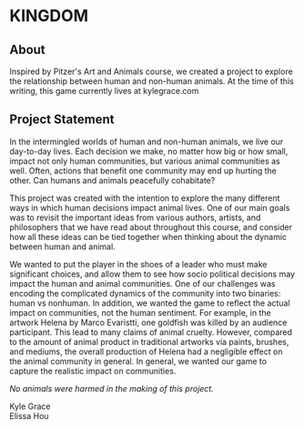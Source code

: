 # KINGDOM

## About

Inspired by Pitzer's Art and Animals course, we created a project to explore the relationship between human and non-human animals. At the time of this writing, this game currently lives at kylegrace.com

## Project Statement

In the intermingled worlds of human and non-human animals, we live our day-to-day lives. Each decision we make, no matter how big or how small, impact not only human communities, but various animal communities as well. Often, actions that benefit one community may end up hurting the other. Can humans and animals peacefully cohabitate?

This project was created with the intention to explore the many different ways in which human decisions impact animal lives. One of our main goals was to revisit the important ideas from various authors, artists, and philosophers that we have read about throughout this course, and consider how all these ideas can be tied together when thinking about the dynamic between human and animal.

We wanted to put the player in the shoes of a leader who must make significant choices, and allow them to see how socio political decisions may impact the human and animal communities. One of our challenges was encoding the complicated dynamics of the community into two binaries: human vs nonhuman. In addition, we wanted the game to reflect the actual impact on communities, not the human sentiment. For example, in the artwork Helena by Marco Evaristti, one goldfish was killed by an audience participant. This lead to many claims of animal cruelty. However, compared to the amount of animal product in traditional artworks via paints, brushes, and mediums, the overall production of Helena had a negligible effect on the animal community in general. In general, we wanted our game to capture the realistic impact on communities.

_No animals were harmed in the making of this project._  

  
  
Kyle Grace  
Elissa Hou
